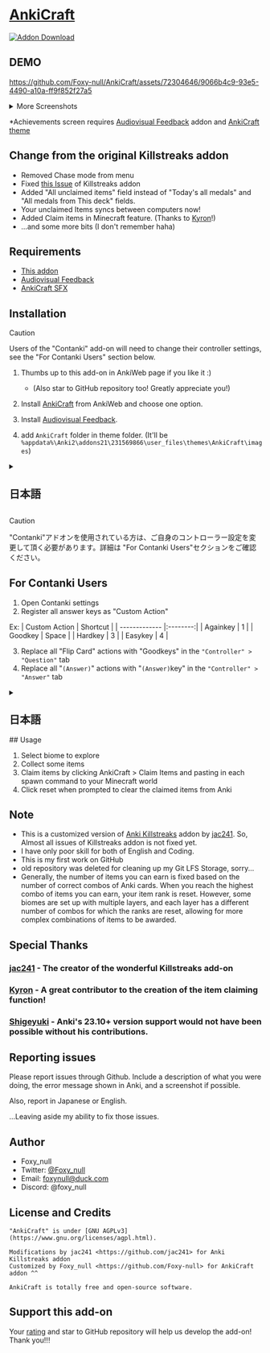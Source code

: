 # [AnkiCraft](https://ankiweb.net/shared/info/368161874)
[![Addon Download](https://github-production-user-asset-6210df.s3.amazonaws.com/72304646/263796774-b60e19fa-60b3-456e-9d82-a261fe0af1b8.png)](https://ankiweb.net/shared/info/368161874)
## DEMO

https://github.com/Foxy-null/AnkiCraft/assets/72304646/9066b4c9-93e5-4490-a10a-ff9f852f27a5

<details>
<summary>More Screenshots</summary>
<img src="https://github.com/Foxy-null/AnkiCraft/assets/72304646/ac31a2c4-ff8b-46ed-b736-7b12bea6aea6">
<img src="https://github.com/AnKing-VIP/anki-audiovisual-feedback/assets/72304646/b8a7736e-d896-45b7-92a5-5c46f1ef0ac7">
</details>

*Achievements screen requires [Audiovisual Feedback](https://ankiweb.net/shared/info/231569866) addon and [AnkiCraft theme](https://github.com/AnKing-VIP/anki-audiovisual-feedback/wiki/Minecraft)

## Change from the original Killstreaks addon
 
 - Removed Chase mode from menu
 - Fixed [this Issue](https://github.com/jac241/anki_killstreaks/issues/46) of Killstreaks addon
 - Added "All unclaimed items" field instead of "Today's all medals" and "All medals from This deck" fields.
 - Your unclaimed Items syncs between computers now!
 - Added Claim items in Minecraft feature. (Thanks to [Kyron](https://github.com/AvianSamurai)!)
 - ...and some more bits (I don't remember haha)

## Requirements
 - [This addon](https://ankiweb.net/shared/info/368161874)
 - [Audiovisual Feedback](https://ankiweb.net/shared/info/231569866)
 - [AnkiCraft SFX](https://github.com/Foxy-null/AnkiCraft/raw/main/AnkiCraft.zip)

## Installation

> [!Caution]  
> Users of the "Contanki" add-on will need to change their controller settings, see the "For Contanki Users" section below.

1. Thumbs up to this add-on in AnkiWeb page if you like it :)
    - (Also star to GitHub repository too! Greatly appreciate you!) 

2. Install [AnkiCraft](https://ankiweb.net/shared/info/368161874) from AnkiWeb and choose one option.

3. Install [Audiovisual Feedback](https://ankiweb.net/shared/info/231569866).

4. add `AnkiCraft` folder in theme folder.
  (It'll be `%appdata%\Anki2\addons21\231569866\user_files\themes\AnkiCraft\images`)

<details>
<summary><h2>日本語</h2></summary>
1. （このアドオンを気に入ってくださったら）高評価をする。
    - (GitHubのリポジトリにもStarして頂くと泣くほど嬉しいです！)

2. AnkiWebから[AnkiCraft](https://ankiweb.net/shared/info/368161874)をインストールする。

3. アドオンのコンフィグから"language"の値を"ja"に変更

4. [Audiovisual Feedback](https://ankiweb.net/shared/info/231569866)をインストールする。

5. `AnkiCraft`フォルダーをテーマフォルダー内に置く。
  （こんな感じになるはず→`%appdata%\Anki2\addons21\231569866\user_files\themes\AnkiCraft\images...`）

</details>

> [!Caution]
> "Contanki"アドオンを使用されている方は、ご自身のコントローラー設定を変更して頂く必要があります。詳細は "For Contanki Users"セクションをご確認ください。

## For Contanki Users

1. Open Contanki settings
2. Register all answer keys as "Custom Action"

Ex:
| Custom Action | Shortcut |
| ------------- |:--------:|
| Againkey      | 1        |
| Goodkey       | Space    |
| Hardkey       | 3        |
| Easykey       | 4        |

3. Replace all "Flip Card" actions with "Goodkeys" in the `"Controller" > "Question"` tab
4. Replace all "`(Answer)`" actions with "`(Answer)`key" in the `"Controller" > "Answer"` tab

<details>
<summary><h2>日本語</h2></summary>

1. Contankiの設定を開く
2. Ankiの回答キー全てを"Custom Action"として割り当てる

例：
| Custom Action | Shortcut |
| ------------- |:--------:|
| Againkey      | 1        |
| Goodkey       | Space    |
| Hardkey       | 3        |
| Easykey       | 4        |

3. `"Controller" > "Question"`タブに存在する全ての"Flip Card"アクションを"Goodkeys"に置き換える
4. `"Controller" > "Answer"`タブに存在する全ての"`(回答キー名)`"を"`(回答キー名)keys`"に置き換える

</details>
## Usage

1. Select biome to explore
2. Collect some items
3. Claim items by clicking AnkiCraft > Claim Items and pasting in each spawn command to your Minecraft world
4. Click reset when prompted to clear the claimed items from Anki
 
## Note
 
 - This is a customized version of [Anki Killstreaks](https://ankiweb.net/shared/info/579111794) addon by [jac241](https://github.com/jac241).
    So, Almost all issues of Killstreaks addon is not fixed yet.
 - I have only poor skill for both of English and Coding.
 - This is my first work on GitHub
 - old repository was deleted for cleaning up my Git LFS Storage, sorry...
 - Generally, the number of items you can earn is fixed based on the number of correct combos of Anki cards. When you reach the highest combo of items you can earn, your item rank is reset. However, some biomes are set up with multiple layers, and each layer has a different number of combos for which the ranks are reset, allowing for more complex combinations of items to be awarded.

## Special Thanks

### [jac241](https://github.com/jac241) - The creator of the wonderful Killstreaks add-on

### [Kyron](https://github.com/AvianSamurai) - A great contributor to the creation of the item claiming function!

### [Shigeyuki](https://www.patreon.com/Shigeyuki) - Anki's 23.10+ version support would not have been possible without his contributions.

## Reporting issues

Please report issues through Github. Include a description of what you were doing, the error message shown in Anki, and a screenshot if possible.

Also, report in Japanese or English.

...Leaving aside my ability to fix those issues.


## Author
 
 - Foxy_null
 - Twitter: [@Foxy_null](https://twitter.com/foxy_null)
 - Email: foxynull@duck.com
 - Discord: @foxy_null
 
## License and Credits
 
    "AnkiCraft" is under [GNU AGPLv3](https://www.gnu.org/licenses/agpl.html).

    Modifications by jac241 <https://github.com/jac241> for Anki Killstreaks addon
    Customized by Foxy_null <https://github.com/Foxy-null> for AnkiCraft addon ^^

    AnkiCraft is totally free and open-source software.

## Support this add-on

Your [rating](https://ankiweb.net/shared/review/368161874) and star to GitHub repository will help us develop the add-on! Thank you!!!
